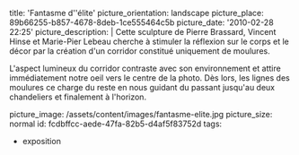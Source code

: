 title: 'Fantasme d''élite'
picture_orientation: landscape
picture_place: 89b66255-b857-4678-8deb-1ce555464c5b
picture_date: '2010-02-28 22:25'
picture_description: |
  Cette sculpture de Pierre Brassard, Vincent Hinse et Marie-Pier Lebeau cherche à stimuler la réflexion sur le corps et le décor par la création d'un corridor constitué uniquement de&nbsp;moulures.
  
  L'aspect lumineux du corridor contraste avec son environnement et attire immédiatement notre oeil vers le centre de la photo. Dès lors, les lignes des moulures ce charge du reste en nous guidant du passant jusqu'au deux chandeliers et finalement à&nbsp;l'horizon.
  
picture_image: /assets/content/images/fantasme-elite.jpg
picture_size: normal
id: fcdbffcc-aede-47fa-82b5-d4af5f83752d
tags:
  - exposition
